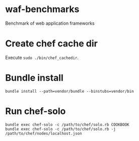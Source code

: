 waf-benchmarks
==============

Benchmark of web application frameworks

# Create chef cache dir

Execute `sudo ./bin/chef_cachedir`.

# Bundle install

~~~~
bundle install --path=vendor/bundle --binstubs=vendor/bin
~~~~

# Run chef-solo

~~~~
bundle exec chef-solo -c /path/to/chef/solo.rb COOKBOOK
bundle exec chef-solo -c /path/to/chef/solo.rb -j /path/to/chef/nodes/localhost.json
~~~~